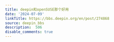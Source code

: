 ```yaml
---
title: deepin和openSUSE那个好用
date: '2024-07-09'
linkTitle: https://bbs.deepin.org/en/post/274868
source: deepin_bbs
description:  506 
disable_comments: true
---
```


